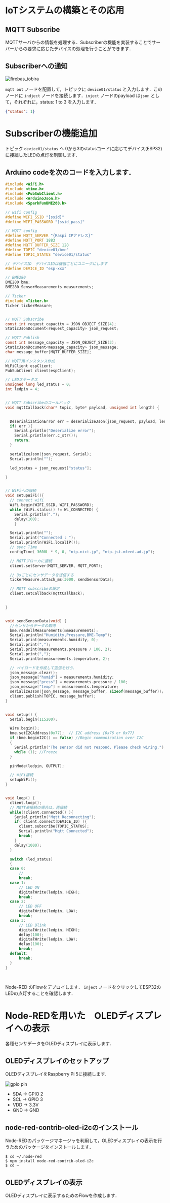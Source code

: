 # IoTシステムの構築とその応用

## MQTT Subscribe

MQTTサーバからの情報を処理する．Subscriberの機能を実装することでサーバーからの要求に応じたデバイスの処理を行うことができます．


## Subscriberへの通知

![firebas_tobira](images/mqtt_subscribe.png)

`mqtt out` ノードを配置して，トピックに `device01/status` と入力します．このノードに `indject` ノードを接続します．`inject` ノードのpayload は`json` として，それぞれに，status: 1 to 3 を入力します．

```json
{"status": 1}
```


# Subscriberの機能追加

トピック  `device01/status` へ 0から3のstatusコードに応じてデバイス(ESP32)に接続したLEDの点灯を制御します．


## Arduino codeを次のコードを入力します．

```c
#include <WiFi.h>
#include <time.h>
#include <PubSubClient.h>
#include <ArduinoJson.h>
#include <SparkFunBME280.h>

// wifi config
#define WIFI_SSID "[ssid]" 
#define WIFI_PASSWORD "[ssid_pass]"

// MQTT config
#define MQTT_SERVER "{Raspi IPアドレス}"
#define MQTT_PORT 1883
#define MQTT_BUFFER_SIZE 128
#define TOPIC "device01/bme"
#define TOPIC_STATUS "device01/status"

// デバイスID　デバイスIDは機器ごとにユニークにします
#define DEVICE_ID "esp-xxx"

// BME280
BME280 bme;
BME280_SensorMeasurements measurements;

// Ticker
#include <Ticker.h>
Ticker tickerMeasure;


// MQTT Subscribe
const int request_capacity = JSON_OBJECT_SIZE(4);
StaticJsonDocument<request_capacity> json_request;

// MQTT Publish
const int message_capacity = JSON_OBJECT_SIZE(3);
StaticJsonDocument<message_capacity> json_message;
char message_buffer[MQTT_BUFFER_SIZE];

// MQTT用インスタンス作成
WiFiClient espClient;
PubSubClient client(espClient);

// LEDステータス
unsigned long led_status = 0;
int ledpin = 4;


// MQTT Subscribeのコールバック
void mqttCallback(char* topic, byte* payload, unsigned int length) {

  
  DeserializationError err = deserializeJson(json_request, payload, length);
  if( err ){
    Serial.println("Deserialize error");
    Serial.println(err.c_str());
    return;
  }

  serializeJson(json_request, Serial);
  Serial.println("");

  led_status = json_request["status"];

}


// WiFiへの接続
void setupWiFi(){
  // connect wifi
  WiFi.begin(WIFI_SSID, WIFI_PASSWORD);  
  while (WiFi.status() != WL_CONNECTED) {
    Serial.println(".");
    delay(100);
    }

  Serial.println("");
  Serial.print("Connected : ");
  Serial.println(WiFi.localIP());
  // sync Time
  configTime( 3600L * 9, 0, "ntp.nict.jp", "ntp.jst.mfeed.ad.jp");

  // MQTTブローカに接続
  client.setServer(MQTT_SERVER, MQTT_PORT);

  // 3sごとにセンサデータを送信する
  tickerMeasure.attach_ms(3000, sendSensorData);

  // MQTT subscribeの設定
  client.setCallback(mqttCallback); 
  

}


void sendSensorData(void) {
  //センサからデータの取得
  bme.readAllMeasurements(&measurements);
  Serial.println("Humidity,Pressure,BME-Temp");
  Serial.print(measurements.humidity, 0);
  Serial.print(",");
  Serial.print(measurements.pressure / 100, 2);
  Serial.print(",");
  Serial.println(measurements.temperature, 2);

  // ペイロードを作成して送信を行う．
  json_message.clear();
  json_message["humid"] = measurements.humidity;
  json_message["press"] = measurements.pressure / 100;
  json_message["temp"] = measurements.temperature;
  serializeJson(json_message, message_buffer, sizeof(message_buffer));
  client.publish(TOPIC, message_buffer);
}


void setup() {
  Serial.begin(115200);

  Wire.begin();
  bme.setI2CAddress(0x77);  // I2C address {0x76 or 0x77}
  if (bme.beginI2C() == false) //Begin communication over I2C
  {
    Serial.println("The sensor did not respond. Please check wiring.");
    while (1); //Freeze
  }

  pinMode(ledpin, OUTPUT);

  // WiFi接続
  setupWiFi();
}


void loop() {
  client.loop();
  // MQTT未接続の場合は，再接続
  while(!client.connected() ){
    Serial.println("Mqtt Reconnecting");
    if( client.connect(DEVICE_ID) ){
      client.subscribe(TOPIC_STATUS);
      Serial.println("Mqtt Connected");
      break;
    }
    delay(1000);
  }

  switch (led_status)
  {
  case 0:
      //
      break;
  case 1:
      // LED ON
      digitalWrite(ledpin, HIGH);
      break;
  case 2:
      // LED OFF
      digitalWrite(ledpin, LOW);
      break;
  case 3:
      // LED Blink
      digitalWrite(ledpin, HIGH);
      delay(100);
      digitalWrite(ledpin, LOW);
      delay(100);
      break;
  default:
      break;
  }
}




```

 
Node-RED のFlowをデプロイします． `inject` ノードをクリックしてESP32のLEDの点灯することを確認します．


# Node-REDを用いた　OLEDディスプレイへの表示

各種センサデータをOLEDディスプレイに表示します．

## OLEDディスプレイのセットアップ

OLEDディスプレイをRaspberry Pi 5に接続します．

![gpio pin](images/GPIO-Pinout-Diagram-2.png)

- SDA -> GPIO 2
- SCL -> GPIO 3
- VDD -> 3.3V
- GND -> GND


## node-red-contrib-oled-i2cのインストール

Node-REDのパッケージマネージャを利用して，OLEDディスプレイの表示を行うためのパッケージをインストールします．

```shell
$ cd ~/.node-red
$ npm install node-red-contrib-oled-i2c
$ cd ~
```

## OLEDディスプレイの表示

OLEDディスプレイに表示するためのFlowを作成します．
